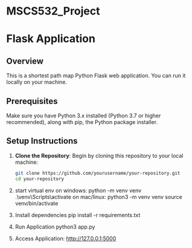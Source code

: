 # MSCS532_Project

# Flask Application

## Overview
This is a shortest path map Python Flask web application. You can run it locally on your machine.

## Prerequisites
Make sure you have Python 3.x installed (Python 3.7 or higher recommended), along with pip, the Python package installer.

## Setup Instructions

1. **Clone the Repository**: Begin by cloning this repository to your local machine:
   ```bash
   git clone https://github.com/yourusername/your-repository.git
   cd your-repository
2. start virtual env
   on windows:
     python -m venv venv
     .\venv\Scripts\activate
   on mac/linux:
    python3 -m venv venv
    source venv/bin/activate

3. Install dependencies
   pip install -r requirements.txt

4. Run Application
   python3 app.py
   
6. Access Application:
   http://127.0.0.1:5000



